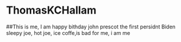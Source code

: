 # ThomasKCHallam
##This is me, I am happy bithday john prescot the first persidnt Biden sleepy joe, hot joe, ice coffe,is bad for me, i am me
